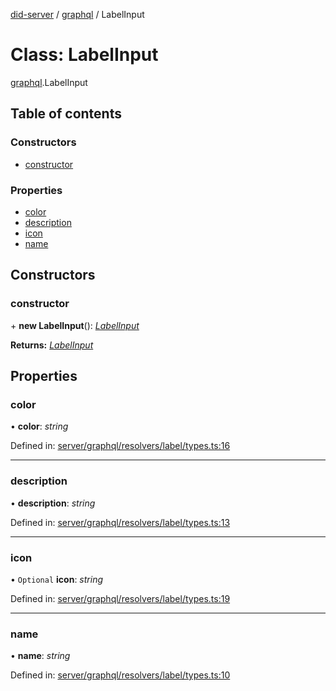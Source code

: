 [did-server](../README.md) / [graphql](../modules/graphql.md) / LabelInput

# Class: LabelInput

[graphql](../modules/graphql.md).LabelInput

## Table of contents

### Constructors

- [constructor](graphql.labelinput.md#constructor)

### Properties

- [color](graphql.labelinput.md#color)
- [description](graphql.labelinput.md#description)
- [icon](graphql.labelinput.md#icon)
- [name](graphql.labelinput.md#name)

## Constructors

### constructor

\+ **new LabelInput**(): [*LabelInput*](graphql.labelinput.md)

**Returns:** [*LabelInput*](graphql.labelinput.md)

## Properties

### color

• **color**: *string*

Defined in: [server/graphql/resolvers/label/types.ts:16](https://github.com/Puzzlepart/did/blob/dev/server/graphql/resolvers/label/types.ts#L16)

___

### description

• **description**: *string*

Defined in: [server/graphql/resolvers/label/types.ts:13](https://github.com/Puzzlepart/did/blob/dev/server/graphql/resolvers/label/types.ts#L13)

___

### icon

• `Optional` **icon**: *string*

Defined in: [server/graphql/resolvers/label/types.ts:19](https://github.com/Puzzlepart/did/blob/dev/server/graphql/resolvers/label/types.ts#L19)

___

### name

• **name**: *string*

Defined in: [server/graphql/resolvers/label/types.ts:10](https://github.com/Puzzlepart/did/blob/dev/server/graphql/resolvers/label/types.ts#L10)
